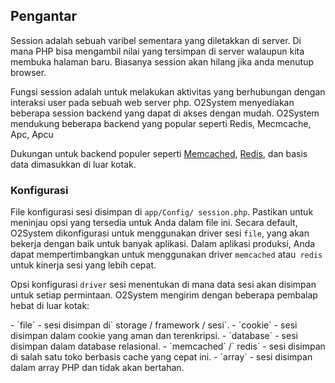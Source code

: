## Pengantar

Session adalah sebuah varibel sementara yang diletakkan di server. Di mana PHP bisa mengambil nilai yang tersimpan di server walaupun kita membuka halaman baru. Biasanya session akan hilang jika anda menutup browser.

Fungsi session adalah untuk melakukan aktivitas yang berhubungan dengan interaksi user pada sebuah web server php. O2System menyediakan beberapa session backend yang dapat di akses dengan mudah. O2System mendukung beberapa backend yang popular seperti Redis, Mecmcache, Apc, Apcu


Dukungan untuk backend populer seperti [Memcached](https://memcached.org), [Redis](https://redis.io), dan basis data dimasukkan di luar kotak.

### Konfigurasi

File konfigurasi sesi disimpan di `app/Config/ session.php`. Pastikan untuk meninjau opsi yang tersedia untuk Anda dalam file ini. Secara default, O2System dikonfigurasi untuk menggunakan driver sesi `file`, yang akan bekerja dengan baik untuk banyak aplikasi. Dalam aplikasi produksi, Anda dapat mempertimbangkan untuk menggunakan driver `memcached` atau` redis` untuk kinerja sesi yang lebih cepat.

Opsi konfigurasi `driver` sesi menentukan di mana data sesi akan disimpan untuk setiap permintaan. O2System mengirim dengan beberapa pembalap hebat di luar kotak:

<div class = "content-list" markdown = "1">
- `file` - sesi disimpan di` storage / framework / sesi`.
- `cookie` - sesi disimpan dalam cookie yang aman dan terenkripsi.
- `database` - sesi disimpan dalam database relasional.
- `memcached` /` redis` - sesi disimpan di salah satu toko berbasis cache yang cepat ini.
- `array` - sesi disimpan dalam array PHP dan tidak akan bertahan.
</div>